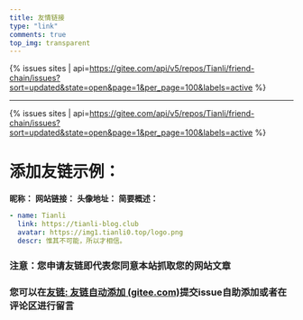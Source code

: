 ```yaml
---
title: 友情链接
type: "link"
comments: true
top_img: transparent
---
```


{% issues sites | api=https://gitee.com/api/v5/repos/Tianli/friend-chain/issues?sort=updated&state=open&page=1&per_page=100&labels=active %}

------


{% issues sites | api=https://gitee.com/api/v5/repos/Tianli/friend-chain/issues?sort=updated&state=open&page=1&per_page=100&labels=active %}


# 添加友链示例：

**昵称：**
**网站链接：**
**头像地址：**
**简要概述：**

```yaml
- name: Tianli
  link: https://tianli-blog.club
  avatar: https://img1.tianli0.top/logo.png
  descr: 惟其不可能，所以才相信。
```



### 注意：您申请友链即代表您同意本站抓取您的网站文章

### 您可以在[友链: 友链自动添加 (gitee.com)](https://gitee.com/Tianli0/friend-chain)提交issue自助添加或者在评论区进行留言

